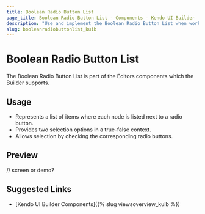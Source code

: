 ```yaml
---
title: Boolean Radio Button List
page_title: Boolean Radio Button List - Components - Kendo UI Builder
description: "Use and implement the Boolean Radio Button List when working with the Kendo UI Builder tool for creating and managing Angular and AngularJS-based web applications."
slug: booleanradiobuttonlist_kuib
---
```


# Boolean Radio Button List

The Boolean Radio Button List is part of the Editors components which the Builder supports.

## Usage

* Represents a list of items where each node is listed next to a radio button.
* Provides two selection options in a true-false context.  
* Allows selection by checking the corresponding radio buttons.  

## Preview

// screen or demo?

## Suggested Links

* [Kendo UI Builder Components]({% slug viewsoverview_kuib %})
